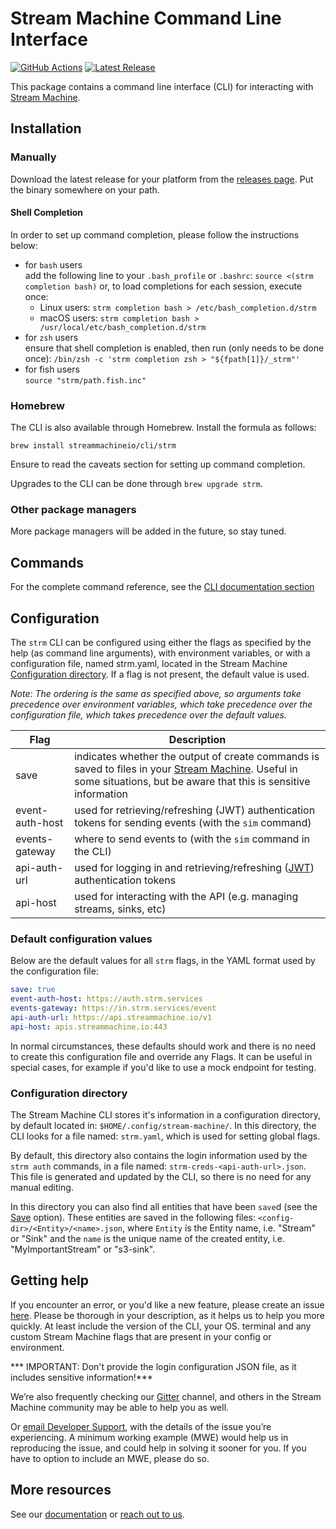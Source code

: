 # Stream Machine Command Line Interface
[![GitHub Actions](https://github.com/streammachineio/cli/workflows/Build/badge.svg)](https://github.com/streammachineio/cli/actions)
[![Latest Release](https://img.shields.io/github/v/release/streammachineio/cli)](https://github.com/streammachineio/cli/releases/latest)

This package contains a command line interface (CLI) for interacting with [Stream Machine](https://www.streammachine.io).

## Installation

### Manually
Download the latest release for your platform from the [releases page](https://github.com/streammachineio/cli/releases/latest).
Put the binary somewhere on your path.

#### Shell Completion

In order to set up command completion, please follow the instructions below:
- for `bash` users \
  add the following line to your `.bash_profile` or `.bashrc`:
  `source <(strm completion bash)`
  or, to load completions for each session, execute once:
  - Linux users: `strm completion bash > /etc/bash_completion.d/strm`
  - macOS users: `strm completion bash > /usr/local/etc/bash_completion.d/strm`
- for `zsh` users \
  ensure that shell completion is enabled, then run (only needs to be done once):
  `/bin/zsh -c 'strm completion zsh > "${fpath[1]}/_strm"'`
- for fish users \
  `source "strm/path.fish.inc"`

### Homebrew

The CLI is also available through Homebrew. Install the formula as follows:
```
brew install streammachineio/cli/strm
```

Ensure to read the caveats section for setting up command completion.

Upgrades to the CLI can be done through `brew upgrade strm`.

### Other package managers

More package managers will be added in the future, so stay tuned.

## Commands
For the complete command reference, see the [CLI documentation section](https://docs.streammachine.io/docs/cli-commands.html)

## Configuration

The `strm` CLI can be configured using either the flags as specified by the help (as command line arguments), with environment variables, or with a configuration file, named strm.yaml, located in the Stream Machine [Configuration directory](#configuration-directory). If a flag is not present, the default value is used.

*Note: The ordering is the same as specified above, so arguments take precedence over environment variables, which take precedence over the configuration file, which takes precedence over the default values.*

| Flag  | Description |
| ------------- | ------------- |
| save  | indicates whether the output of create commands is saved to files in your [Stream Machine](#configuration-directory). Useful in some situations, but be aware that this is sensitive information  |
| event-auth-host  | used for retrieving/refreshing (JWT) authentication tokens for sending events (with the `sim` command) |
| events-gateway | where to send events to (with the `sim` command in the CLI) |
| api-auth-url  | used for logging in and retrieving/refreshing ([JWT](https://jwt.io/)) authentication tokens  |
| api-host | used for interacting with the API (e.g. managing streams, sinks, etc) |

### Default configuration values

Below are the default values for all `strm` flags, in the YAML format used by the configuration file:

```yaml
save: true
event-auth-host: https://auth.strm.services
events-gateway: https://in.strm.services/event
api-auth-url: https://api.streammachine.io/v1
api-host: apis.streammachine.io:443
```

In normal circumstances, these defaults should work and there is no need to create this configuration file and override any Flags. It can be useful in special cases, for example if you'd like to use a mock endpoint for testing.

### Configuration directory
The Stream Machine CLI stores it's information in a configuration directory, by default located in:
`$HOME/.config/stream-machine/`. In this directory, the CLI looks for a file named: `strm.yaml`, which is used for setting global flags.

By default, this directory also contains the login information used by the `strm auth` commands, in a file named: `strm-creds-<api-auth-url>.json`. This file is generated and updated by the CLI, so there is no need for any manual editing.

In this directory you can also find all entities that have been `save`d (see the [Save](#configuration) option).
These entities are saved in the following files: `<config-dir>/<Entity>/<name>.json`, where `Entity` is the Entity name, i.e. "Stream" or "Sink" and the `name` is the unique name of the created entity, i.e. "MyImportantStream" or "s3-sink".

## Getting help
If you encounter an error, or you'd like a new feature, please create an issue [here](https://github.com/streammachineio/cli-wip/issues/new). Please be thorough in your description, as it helps us to help you more quickly. At least include the version of the CLI, your OS. terminal and any custom Stream Machine flags that are present in your config or environment.

*** IMPORTANT: Don't provide the login configuration JSON file, as it includes sensitive information!***

We’re also frequently checking our [Gitter](https://gitter.im/stream-machine/community) channel, and others in the Stream Machine community may be able to help you as well.

Or [email Developer Support](mailto:developer-support@streammachine.io), with the details of the issue you’re experiencing. A minimum working example (MWE) would help us in reproducing the issue, and could help in solving it sooner for you. If you have to option to include an MWE, please do so.

## More resources

See our [documentation](https://docs.streammachine.io) or [reach out to us](https://docs.streammachine.io/docs/0.3.4/contact/index.html).
